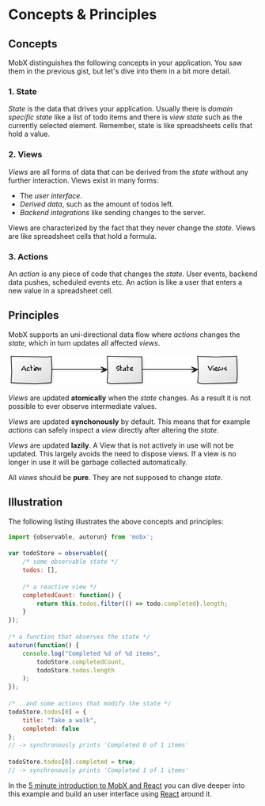 # Concepts & Principles

## Concepts

MobX distinguishes the following concepts in your application. You saw them in the previous gist, but let's dive into them in a bit more detail.

### 1. State

_State_ is the data that drives your application.
Usually there is _domain specific state_ like a list of todo items and there is _view state_ such as the currently selected element.
Remember, state is like spreadsheets cells that hold a value.

### 2. Views

_Views_ are all forms of data that can be derived from the _state_ without any further interaction.
Views exist in many forms:

* The _user interface_.
* _Derived data_, such as the amount of todos left.
* _Backend integrations_ like sending changes to the server.

Views are characterized by the fact that they never change the _state_.
Views are like spreadsheet cells that hold a formula.

### 3. Actions

An _action_ is any piece of code that changes the _state_. User events, backend data pushes, scheduled events etc.
An action is like a user that enters a new value in a spreadsheet cell.

## Principles

MobX supports an uni-directional data flow where _actions_ changes the _state_, which in turn updates all affected _views_.

![Action, State, View](../images/action-state-view.png)

_Views_ are updated **atomically** when the _state_ changes. As a result it is not possible to ever observe intermediate values.

_Views_ are updated **synchonously** by default. This means that for example _actions_ can safely inspect a _view_ directly after altering the _state_.

_Views_ are updated **lazily**. A View that is not actively in use will not be updated.
This largely avoids the need to dispose views.
If a view is no longer in use it will be garbage collected automatically.

All _views_ should be **pure**. They are not supposed to change _state_.

## Illustration

The following listing illustrates the above concepts and principles:

```javascript
import {observable, autorun} from 'mobx';

var todoStore = observable({
	/* some observable state */
	todos: [],

	/* a reactive view */
	completedCount: function() {
		return this.todos.filter(() => todo.completed).length;
	}
});

/* a function that observes the state */
autorun(function() {
	console.log("Completed %d of %d items",
		todoStore.completedCount,
		todoStore.todos.length
	);
});

/* ..and some actions that modify the state */
todoStore.todos[0] = {
	title: "Take a walk",
	completed: false
};
// -> synchronously prints 'Completed 0 of 1 items'

todoStore.todos[0].completed = true;
// -> synchronously prints 'Completed 1 of 1 items'

```

In the [5 minute introduction to MobX and React](https://mobxjs.github.io/mobx/getting-started.html) you can dive deeper into this example and build an user interface using [React](https://facebook.github.io/react/) around it.
